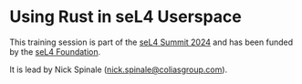 <!--
    Copyright 2024, Colias Group, LLC

    SPDX-License-Identifier: CC-BY-SA-4.0
-->

# Using Rust in seL4 Userspace

This training session is part of the [seL4 Summit 2024](https://sel4.systems/Foundation/Summit/2024/) and has been funded by the [seL4 Foundation](https://sel4.systems/Foundation/).

It is lead by Nick Spinale (<nick.spinale@coliasgroup.com>).

